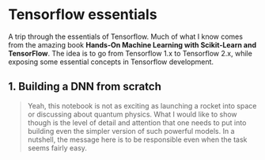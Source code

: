 # Tensorflow essentials
A trip through the essentials of Tensorflow. 
Much of what I know comes from the amazing book **Hands-On Machine Learning with Scikit-Learn and TensorFlow**. 
The idea is to go from Tensorflow 1.x to Tensorflow 2.x, while exposing some essential concepts in Tensorflow development. 

## 1. Building a DNN from scratch
> Yeah, this notebook is not as exciting as launching a rocket into space or discussing about quantum physics.
What I would like to show though is the level of detail and attention that one needs to put into building even the simpler version of such powerful models. In a nutshell, the message here is to be responsible even when the task seems fairly easy.
